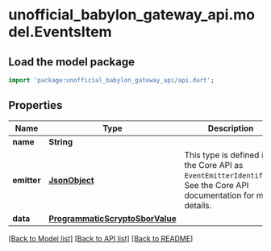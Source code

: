 # unofficial_babylon_gateway_api.model.EventsItem

## Load the model package
```dart
import 'package:unofficial_babylon_gateway_api/api.dart';
```

## Properties
Name | Type | Description | Notes
------------ | ------------- | ------------- | -------------
**name** | **String** |  | 
**emitter** | [**JsonObject**](.md) | This type is defined in the Core API as `EventEmitterIdentifier`. See the Core API documentation for more details.  | 
**data** | [**ProgrammaticScryptoSborValue**](ProgrammaticScryptoSborValue.md) |  | 

[[Back to Model list]](../README.md#documentation-for-models) [[Back to API list]](../README.md#documentation-for-api-endpoints) [[Back to README]](../README.md)


